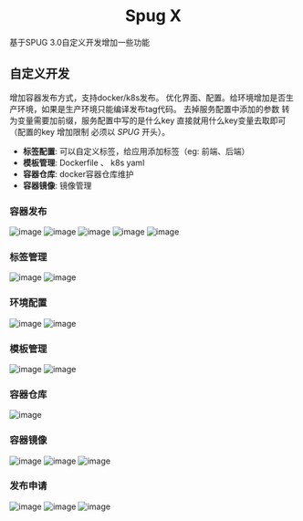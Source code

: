 <h1 align="center">Spug X</h1>
基于SPUG 3.0自定义开发增加一些功能


## 自定义开发
增加容器发布方式，支持docker/k8s发布。
优化界面、配置。给环境增加是否生产环境，如果是生产环境只能编译发布tag代码。
去掉服务配置中添加的参数 转为变量需要加前缀，服务配置中写的是什么key 直接就用什么key变量去取即可（配置的key 增加限制 必须以 _SPUG_ 开头）。
- **标签配置**: 可以自定义标签，给应用添加标签（eg: 前端、后端）
- **模板管理**: Dockerfile 、 k8s yaml
- **容器仓库**: docker容器仓库维护
- **容器镜像**: 镜像管理

### 容器发布
![image](https://github.com/ccx0lw/spug/assets/20969915/6c98e6fb-cf9e-4f5e-a604-165283ecbb11)
![image](https://github.com/ccx0lw/spug/assets/20969915/43b1ece6-b94a-4d1a-8d5e-dcc1cd5af1cb)
![image](https://github.com/ccx0lw/spug/assets/20969915/2c54d89a-b268-4fdb-878e-f716ca8a1b80)
![image](https://github.com/ccx0lw/spug/assets/20969915/4b9552f8-ed20-4855-8c56-6abeda528f7d)
![image](https://github.com/ccx0lw/spug/assets/20969915/70b17beb-a6eb-4da8-bf62-ec03a0eb7bec)
### 标签管理
![image](https://github.com/ccx0lw/spug/assets/20969915/ebe9e2a6-db30-4f58-b862-4a88e9a90140)
![image](https://github.com/ccx0lw/spug/assets/20969915/a551258f-3959-4760-aaae-ee8d49773a81)
### 环境配置
![image](https://github.com/ccx0lw/spug/assets/20969915/830156f3-535a-40d7-b8b7-8f8715e08454)
![image](https://github.com/ccx0lw/spug/assets/20969915/10143018-298e-433b-894d-82f67ac8b68f)
### 模板管理
![image](https://github.com/ccx0lw/spug/assets/20969915/e2b4912e-1d7b-44d8-a2e1-bb86a8890299)
![image](https://github.com/ccx0lw/spug/assets/20969915/302d549d-c8d6-443d-90d3-7d89c1ff9a2a)
### 容器仓库
![image](https://github.com/ccx0lw/spug/assets/20969915/9609c317-b2f2-4ab0-b726-4b9ec7711602)
### 容器镜像
![image](https://github.com/ccx0lw/spug/assets/20969915/799f3b8d-38eb-49b3-ac6c-bb8473c365cc)
![image](https://github.com/ccx0lw/spug/assets/20969915/a95ad161-a555-4a3d-9dd3-faa973471443)
![image](https://github.com/ccx0lw/spug/assets/20969915/573e5b2a-46bc-4803-a50b-4276d6bc051c)


### 发布申请
![image](https://github.com/ccx0lw/spug/assets/20969915/439c43a4-787a-429d-a476-abbd4a687966)
![image](https://github.com/ccx0lw/spug/assets/20969915/bb4d64ca-a0f4-4e65-b354-8e2fc73f802b)
![image](https://github.com/ccx0lw/spug/assets/20969915/090b65a9-1e44-4a7c-b6c4-af75aea82039)
